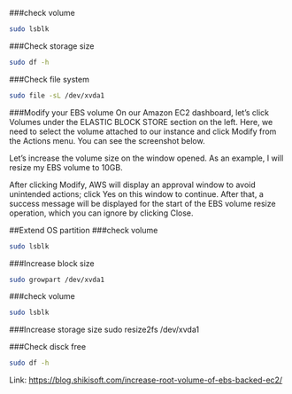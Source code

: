 ###check volume 
```bash
sudo lsblk
```
###Check storage size
```bash
sudo df -h
```
###Check file system
```bash
sudo file -sL /dev/xvda1
```

###Modify your EBS volume
On our Amazon EC2 dashboard, let’s click Volumes under the ELASTIC BLOCK STORE section on the left. Here, we need to select the volume attached to our instance and click Modify from the Actions menu. You can see the screenshot below.

Let’s increase the volume size on the window opened. As an example, I will resize my EBS volume to 10GB.

After clicking Modify, AWS will display an approval window to avoid unintended actions; click Yes on this window to continue. After that, a success message will be displayed for the start of the EBS volume resize operation, which you can ignore by clicking Close.

##Extend OS partition
###check volume
```bash
sudo lsblk
```
###Increase block size
```bash
sudo growpart /dev/xvda1
```
###check volume
```bash
sudo lsblk
```
###Increase storage size 
sudo resize2fs /dev/xvda1

###Check disck free
```bash
sudo df -h
```

Link:
https://blog.shikisoft.com/increase-root-volume-of-ebs-backed-ec2/
